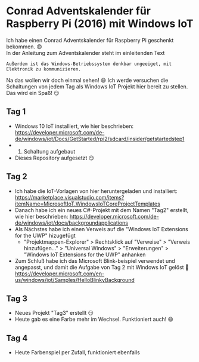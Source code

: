 # Conrad Adventskalender für Raspberry Pi (2016) mit Windows IoT

Ich habe einen Conrad Adventskalender für Raspberry Pi geschenkt bekommen. 😍   
In der Anleitung zum Adventskalender steht im einleitenden Text

    Außerdem ist das Windows-Betriebssystem denkbar ungeeiget, mit Elektronik zu kommunizieren.

Na das wollen wir doch einmal sehen! 😄 Ich werde versuchen die Schaltungen von jedem Tag als Windows IoT Projekt hier bereit zu stellen. Das wird ein Spaß! 😏

## Tag 1
* Windows 10 IoT installiert, wie hier beschrieben: https://developer.microsoft.com/de-de/windows/iot/Docs/GetStarted/rpi2/sdcard/insider/getstartedstep1
* 1. Schaltung aufgebaut
* Dieses Repository aufgesetzt :smirk:

## Tag 2
* Ich habe die IoT-Vorlagen von hier heruntergeladen und installiert: https://marketplace.visualstudio.com/items?itemName=MicrosoftIoT.WindowsIoTCoreProjectTemplates
* Danach habe ich ein neues C#-Projekt mit dem Namen "Tag2" erstellt, wie hier beschrieben: https://developer.microsoft.com/de-de/windows/iot/docs/backgroundapplications
* Als Nächstes habe ich einen Verweis auf die "Windows IoT Extensions for the UWP" hizugefügt
    * "Projektmappen-Explorer" > Rechtsklick auf "Verweise" > "Verweis hinzufügen..." > "Universal Windows" > "Erweiterungen" > "Windows IoT Extensions for the UWP" anhanken
* Zum Schluß habe ich das Microsoft Blink-beispiel verwendet und angepasst, und damit die Aufgabe von Tag 2 mit Windows IoT gelöst :metal: https://developer.microsoft.com/en-us/windows/iot/Samples/HelloBlinkyBackground

## Tag 3
* Neues Projekt "Tag3" erstellt :smirk:
* Heute gab es eine Farbe mehr im Wechsel. Funktioniert auch! :smile:

## Tag 4
* Heute Farbenspiel per Zufall, funktioniert ebenfalls